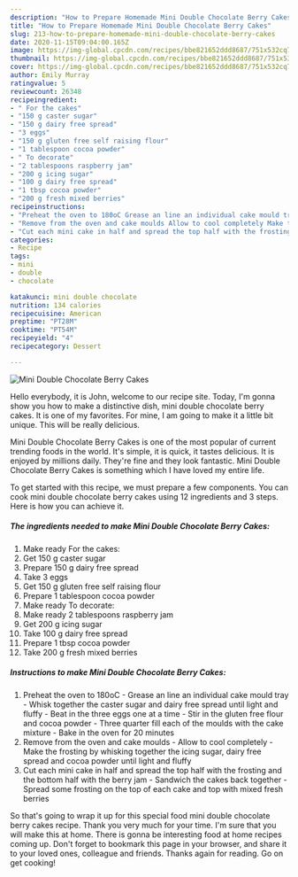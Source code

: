 ```yaml
---
description: "How to Prepare Homemade Mini Double Chocolate Berry Cakes"
title: "How to Prepare Homemade Mini Double Chocolate Berry Cakes"
slug: 213-how-to-prepare-homemade-mini-double-chocolate-berry-cakes
date: 2020-11-15T09:04:00.165Z
image: https://img-global.cpcdn.com/recipes/bbe821652ddd8687/751x532cq70/mini-double-chocolate-berry-cakes-recipe-main-photo.jpg
thumbnail: https://img-global.cpcdn.com/recipes/bbe821652ddd8687/751x532cq70/mini-double-chocolate-berry-cakes-recipe-main-photo.jpg
cover: https://img-global.cpcdn.com/recipes/bbe821652ddd8687/751x532cq70/mini-double-chocolate-berry-cakes-recipe-main-photo.jpg
author: Emily Murray
ratingvalue: 5
reviewcount: 26348
recipeingredient:
- " For the cakes"
- "150 g caster sugar"
- "150 g dairy free spread"
- "3 eggs"
- "150 g gluten free self raising flour"
- "1 tablespoon cocoa powder"
- " To decorate"
- "2 tablespoons raspberry jam"
- "200 g icing sugar"
- "100 g dairy free spread"
- "1 tbsp cocoa powder"
- "200 g fresh mixed berries"
recipeinstructions:
- "Preheat the oven to 180oC Grease an line an individual cake mould tray Whisk together the caster sugar and dairy free spread until light and fluffy Beat in the three eggs one at a time Stir in the gluten free flour and cocoa powder Three quarter fill each of the moulds with the cake mixture Bake in the oven for 20 minutes"
- "Remove from the oven and cake moulds Allow to cool completely Make the frosting by whisking together the icing sugar, dairy free spread and cocoa powder until light and fluffy"
- "Cut each mini cake in half and spread the top half with the frosting and the bottom half with the berry jam Sandwich the cakes back together Spread some frosting on the top of each cake and top with mixed fresh berries"
categories:
- Recipe
tags:
- mini
- double
- chocolate

katakunci: mini double chocolate 
nutrition: 134 calories
recipecuisine: American
preptime: "PT28M"
cooktime: "PT54M"
recipeyield: "4"
recipecategory: Dessert

---
```



![Mini Double Chocolate Berry Cakes](https://img-global.cpcdn.com/recipes/bbe821652ddd8687/751x532cq70/mini-double-chocolate-berry-cakes-recipe-main-photo.jpg)

Hello everybody, it is John, welcome to our recipe site. Today, I'm gonna show you how to make a distinctive dish, mini double chocolate berry cakes. It is one of my favorites. For mine, I am going to make it a little bit unique. This will be really delicious.

Mini Double Chocolate Berry Cakes is one of the most popular of current trending foods in the world. It's simple, it is quick, it tastes delicious. It is enjoyed by millions daily. They're fine and they look fantastic. Mini Double Chocolate Berry Cakes is something which I have loved my entire life.




To get started with this recipe, we must prepare a few components. You can cook mini double chocolate berry cakes using 12 ingredients and 3 steps. Here is how you can achieve it.

<!--inarticleads1-->

##### The ingredients needed to make Mini Double Chocolate Berry Cakes:

1. Make ready  For the cakes:
1. Get 150 g caster sugar
1. Prepare 150 g dairy free spread
1. Take 3 eggs
1. Get 150 g gluten free self raising flour
1. Prepare 1 tablespoon cocoa powder
1. Make ready  To decorate:
1. Make ready 2 tablespoons raspberry jam
1. Get 200 g icing sugar
1. Take 100 g dairy free spread
1. Prepare 1 tbsp cocoa powder
1. Take 200 g fresh mixed berries




<!--inarticleads2-->

##### Instructions to make Mini Double Chocolate Berry Cakes:

1. Preheat the oven to 180oC - Grease an line an individual cake mould tray - Whisk together the caster sugar and dairy free spread until light and fluffy - Beat in the three eggs one at a time - Stir in the gluten free flour and cocoa powder - Three quarter fill each of the moulds with the cake mixture - Bake in the oven for 20 minutes
1. Remove from the oven and cake moulds - Allow to cool completely - Make the frosting by whisking together the icing sugar, dairy free spread and cocoa powder until light and fluffy
1. Cut each mini cake in half and spread the top half with the frosting and the bottom half with the berry jam - Sandwich the cakes back together - Spread some frosting on the top of each cake and top with mixed fresh berries




So that's going to wrap it up for this special food mini double chocolate berry cakes recipe. Thank you very much for your time. I'm sure that you will make this at home. There is gonna be interesting food at home recipes coming up. Don't forget to bookmark this page in your browser, and share it to your loved ones, colleague and friends. Thanks again for reading. Go on get cooking!
